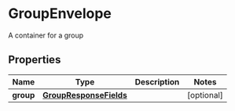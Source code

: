 

# GroupEnvelope

A container for a group

## Properties

| Name | Type | Description | Notes |
|------------ | ------------- | ------------- | -------------|
|**group** | [**GroupResponseFields**](GroupResponseFields.md) |  |  [optional] |



